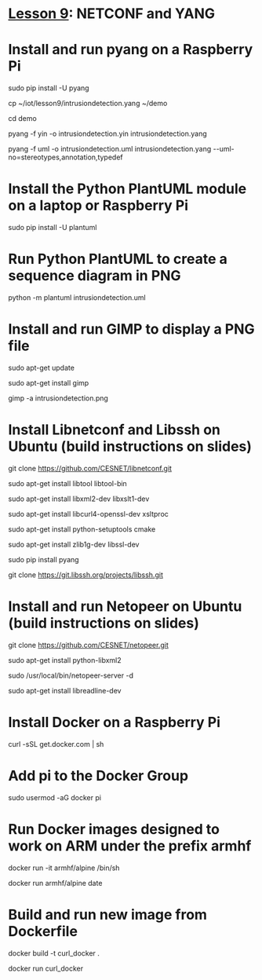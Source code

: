 # <a href="https://goo.gl/RIzzfl">Lesson 9</a>: NETCONF and YANG

# Install and run pyang on a Raspberry Pi

sudo pip install -U pyang

cp ~/iot/lesson9/intrusiondetection.yang ~/demo

cd demo

pyang -f yin -o intrusiondetection.yin intrusiondetection.yang

pyang -f uml -o intrusiondetection.uml intrusiondetection.yang --uml-no=stereotypes,annotation,typedef

# Install the Python PlantUML module on a laptop or Raspberry Pi

sudo pip install -U plantuml

# Run Python PlantUML to create a sequence diagram in PNG

python -m plantuml intrusiondetection.uml

# Install and run GIMP to display a PNG file

sudo apt-get update

sudo apt-get install gimp

gimp -a intrusiondetection.png

# Install Libnetconf and Libssh on Ubuntu (build instructions on slides)

git clone https://github.com/CESNET/libnetconf.git

sudo apt-get install libtool libtool-bin

sudo apt-get install libxml2-dev libxslt1-dev

sudo apt-get install libcurl4-openssl-dev xsltproc

sudo apt-get install python-setuptools cmake

sudo apt-get install zlib1g-dev libssl-dev

sudo pip install pyang

git clone https://git.libssh.org/projects/libssh.git

# Install and run Netopeer on Ubuntu (build instructions on slides)

git clone https://github.com/CESNET/netopeer.git

sudo apt-get install python-libxml2

sudo /usr/local/bin/netopeer-server -d

sudo apt-get install libreadline-dev

# Install Docker on a Raspberry Pi

curl -sSL get.docker.com | sh

# Add pi to the Docker Group

sudo usermod -aG docker pi

# Run Docker images designed to work on ARM under the prefix armhf

docker run -it armhf/alpine /bin/sh

docker run armhf/alpine date

# Build and run new image from Dockerfile

docker build -t curl_docker .

docker run curl_docker
